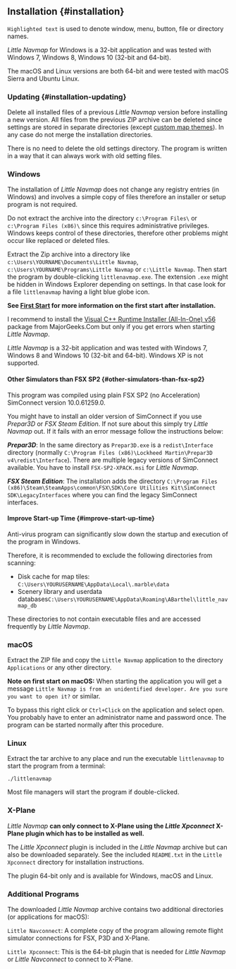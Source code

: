 ## Installation {#installation}

`Highlighted text` is used to denote window, menu, button, file or directory names.

*Little Navmap* for Windows is a 32-bit application and was tested with Windows 7, Windows 8, Windows 10 (32-bit and 64-bit).

The macOS and Linux versions are both 64-bit and were tested with macOS Sierra and Ubuntu Linux.

### Updating {#installation-updating}
Delete all installed files of a previous _Little Navmap_ version before installing a new version. All files from the previous ZIP archive can be deleted since settings are stored in separate directories (except [custom map themes](MAPTHEMES.md)). In any case do not merge the installation directories.

There is no need to delete the old settings directory. The program is written in a way that it can always work with old setting files.

### Windows

The installation of _Little Navmap_ does not change any registry entries (in Windows) and involves a simple copy of files therefore an installer or setup program is not required.

Do not extract the archive into the directory `c:\Program Files\` or `c:\Program Files (x86)\` since this requires administrative privileges. Windows keeps control of these directories, therefore other problems might occur like replaced or deleted files.

Extract the Zip archive into a directory like `c:\Users\YOURNAME\Documents\Little Navmap`, `c:\Users\YOURNAME\Programs\Little Navmap` or `c:\Little Navmap`. Then start the program by double-clicking `littlenavmap.exe`. The extension `.exe` might be hidden in Windows Explorer depending on settings. In that case look for a file `littlenavmap` having a light blue globe icon.

**See [First Start](INTRO.md#first-start) for more information on the first start after installation.**

I recommend to install the [Visual C++ Runtime Installer (All-In-One) v56](https://www.majorgeeks.com/files/details/visual_c_runtime_installer.html) package from MajorGeeks.Com but only if you get errors when starting _Little Navmap_.

_Little Navmap_ is a 32-bit application and was tested with Windows 7, Windows 8 and Windows 10 (32-bit and 64-bit). Windows XP is not supported.

#### Other Simulators than FSX SP2 {#other-simulators-than-fsx-sp2}

This program was compiled using plain FSX SP2 (no Acceleration) SimConnect version 10.0.61259.0.

You might have to install an older version of SimConnect if you use _Prepar3D_ or _FSX Steam Edition_. If not sure about this simply try _Little Navmap_ out. If it fails with an error message follow the instructions below:

_**Prepar3D**_: In the same directory as `Prepar3D.exe` is a `redist\Interface` directory (normally `C:\Program Files (x86)\Lockheed Martin\Prepar3D v4\redist\Interface`). There are multiple legacy versions of SimConnect available. You have to install `FSX-SP2-XPACK.msi` for _Little Navmap_.

_**FSX Steam Edition**_: The installation adds the directory `C:\Program Files (x86)\Steam\SteamApps\common\FSX\SDK\Core Utilities Kit\SimConnect SDK\LegacyInterfaces` where you can find the legacy SimConnect interfaces.

#### Improve Start-up Time {#improve-start-up-time}

Anti-virus program can significantly slow down the startup and execution of the program in Windows.

Therefore, it is recommended to exclude the following directories from scanning:

* Disk cache for map tiles: `C:\Users\YOURUSERNAME\AppData\Local\.marble\data`
* Scenery library and userdata databases`C:\Users\YOURUSERNAME\AppData\Roaming\ABarthel\little_navmap_db`

These directories to not contain executable files and are accessed frequently by _Little Navmap_.

### macOS

Extract the ZIP file and copy the `Little Navmap` application to the directory `Applications` or any other directory.

**Note on first start on macOS:** When starting the application you will get a message `Little Navmap is from an unidentified developer. Are you sure you want to open it?` or similar.

To bypass this right click or `Ctrl+Click` on the application and select open. You probably have to enter an administrator name and password once. The program can be started normally after this procedure.

### Linux

Extract the tar archive to any place and run the executable `littlenavmap` to start the program from a terminal:

`./littlenavmap`

Most file managers will start the program if double-clicked.

### X-Plane

*Little Navmap* **can only connect to X-Plane using the *Little Xpconnect* X-Plane plugin which has to be installed as well.**

The *Little Xpconnect* plugin is included in the *Little Navmap* archive but can also be downloaded separately. See the included `README.txt` in the `Little Xpconnect` directory for installation instructions.

The plugin 64-bit only and is available for Windows, macOS and Linux.

### Additional Programs

The downloaded *Little Navmap* archive contains two additional directories (or applications for macOS):

`Little Navconnect`: A complete copy of the program allowing remote flight simulator connections for FSX, P3D and X-Plane.

`Little Xpconnect`: This is the 64-bit plugin that is needed for *Little Navmap* or *Little Navconnect* to connect to X-Plane.
